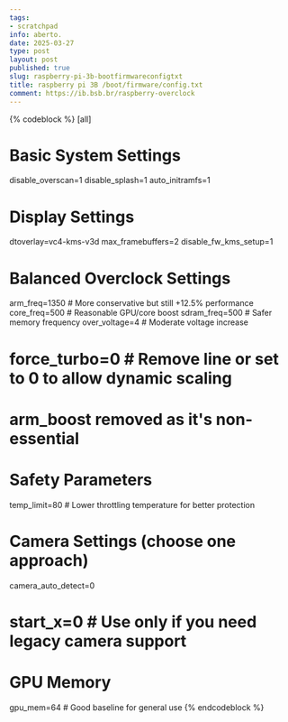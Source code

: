 ```yaml
---
tags:
- scratchpad
info: aberto.
date: 2025-03-27
type: post
layout: post
published: true
slug: raspberry-pi-3b-bootfirmwareconfigtxt
title: raspberry pi 3B /boot/firmware/config.txt
comment: https://ib.bsb.br/raspberry-overclock
---
```



{% codeblock %}
[all]
# Basic System Settings
disable_overscan=1
disable_splash=1
auto_initramfs=1

# Display Settings
dtoverlay=vc4-kms-v3d
max_framebuffers=2
disable_fw_kms_setup=1

# Balanced Overclock Settings
arm_freq=1350       # More conservative but still +12.5% performance
core_freq=500       # Reasonable GPU/core boost
sdram_freq=500      # Safer memory frequency
over_voltage=4      # Moderate voltage increase
# force_turbo=0     # Remove line or set to 0 to allow dynamic scaling
# arm_boost removed as it's non-essential

# Safety Parameters
temp_limit=80       # Lower throttling temperature for better protection

# Camera Settings (choose one approach)
camera_auto_detect=0
# start_x=0         # Use only if you need legacy camera support

# GPU Memory
gpu_mem=64         # Good baseline for general use
{% endcodeblock %}
